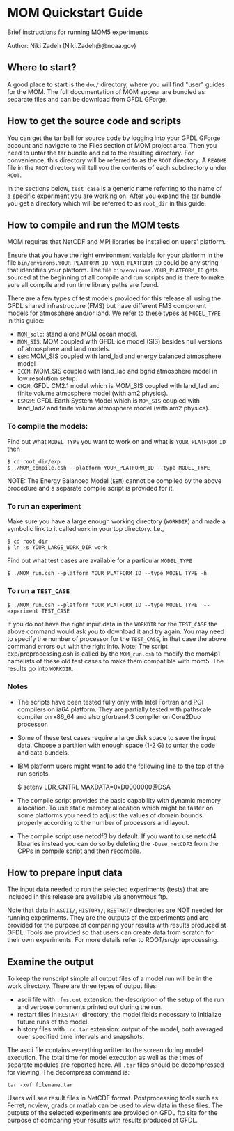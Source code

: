 # MOM Quickstart Guide

Brief instructions for running MOM5 experiments
   
Author: Niki Zadeh (Niki.Zadeh@@noaa.gov)
   

##  Where to start?
   
A good place to start is the `doc/` directory, where you will find  "user" guides for the MOM.
The full documentation of MOM appear are bundled as separate files and can be download from GFDL GForge. 
   
## How to get the source code and scripts
   
You can get the tar ball for source code by logging into your GFDL GForge account and navigate to the Files section of MOM project area. Then you need to untar the tar bundle and cd to the resulting directory. For convenience, this directory will be referred to as the `ROOT` directory. A `README` file in the `ROOT` directory will tell you the contents of each subdirectory under `ROOT`.
   
In the sections below, `test_case` is a generic name referring to the name of a specific experiment you are working on. After you expand the tar bundle you get a directory which will be referred to as `root_dir` in this guide.
   
## How to compile and run the MOM tests
   
MOM requires that NetCDF and MPI libraries be installed on users' platform.
    
Ensure that you have the right environment variable for your platform in the file `bin/environs.YOUR_PLATFORM_ID`. `YOUR_PLATFORM_ID` could be any string that identifies your platform. The file `bin/environs.YOUR_PLATFORM_ID` gets sourced at the beginning of all compile and run scripts and is there to make sure all compile and run time library paths are found.
    
There are a few types of test models provided for this release  all using the GFDL shared infrastructure (FMS) but have different FMS component models for atmosphere and/or land. 
We refer to these types as `MODEL_TYPE` in this guide: 
     
       
* `MOM_solo`: stand alone MOM ocean model.
* `MOM_SIS`: MOM coupled with GFDL ice model (SIS) besides null versions of atmosphere and land models.
* `EBM`: MOM_SIS coupled with land_lad and energy balanced atmosphere model 
* `ICCM`: MOM_SIS coupled with land_lad and bgrid atmosphere model in low resolution setup.  
* `CM2M`: GFDL CM2.1 model which is MOM_SIS coupled with land_lad and finite volume atmosphere model (with am2 physics).
* `ESM2M`: GFDL Earth System Model which is `MOM_SIS` coupled with land_lad2 and finite volume atmosphere model (with am2 physics).
      
### To compile the models:
      
Find out what `MODEL_TYPE` you want to work on and what is `YOUR_PLATFORM_ID` then
        
    $ cd root_dir/exp    
    $ ./MOM_compile.csh --platform YOUR_PLATFORM_ID --type MODEL_TYPE
      
NOTE: The Energy Balanced Model (`EBM`) cannot be compiled by the above procedure and a separate compile script is provided for it. 

### To run an experiment

Make sure you have a large enough working directory (`WORKDIR`) and made a symbolic link to it called `work` in your top directory. I.e.,    

    $ cd root_dir
    $ ln -s YOUR_LARGE_WORK_DIR work
            
Find out what test cases are available for a particular `MODEL_TYPE`

    $ ./MOM_run.csh --platform YOUR_PLATFORM_ID --type MODEL_TYPE -h      

### To run a `TEST_CASE`
                
    $ ./MOM_run.csh --platform YOUR_PLATFORM_ID --type MODEL_TYPE  --experiment TEST_CASE

If you do not have the right input data in the `WORKDIR` for the `TEST_CASE` the above command would ask you to download it and try again. You may need to specify the number of processor for the `TEST_CASE`, in that case the above command errors out with the right info. Note: The script exp/preprocessing.csh is called by the `MOM_run.csh` to modify the mom4p1 namelists of these old test cases to make them compatible with mom5. The results go into `WORKDIR`.

### Notes

* The scripts have been tested fully only with Intel Fortran and PGI compilers on ia64 platform. They are partially tested  with pathscale compiler on x86\_64 and also gfortran4.3 compiler on Core2Duo processor. 
* Some of these test cases  require a large disk space to save the input data. Choose a partition with enough space (1-2 G) to untar the code and data bundels.
* IBM platform users might want to add the following line to the top of the run scripts 


   $ setenv LDR_CNTRL MAXDATA=0xD0000000@DSA 


* The compile script provides the basic capability with dynamic memory allocation. To use static memory allocation which might be faster on some platforms  you need to adjust the values of domain bounds properly according to the number of processors and layout. 
* The compile script use netcdf3 by default. If you want to use netcdf4 libraries instead you can do so by deleting the `-Duse_netCDF3` from the CPPs in compile script and then recompile.   

## How to prepare input data
   
The input data needed to run the selected experiments (tests) that are included in this release are available via anonymous ftp.
   
Note that data in `ASCII/`, `HISTORY/`, `RESTART/` directories are NOT needed for running experiments. They are the outputs of the experiments and are provided for the purpose of comparing your results with results produced at GFDL. Tools are provided so that users can create data from scratch for their own experiments. For more details refer to ROOT/src/preprocessing.
      

## Examine the output
   
To keep the runscript simple all output files of a model run will be in the work directory. There are three types of output files:
     
* ascii file with `.fms.out` extension: the description of the setup of the run and verbose comments printed out during the run.
* restart files in `RESTART` directory: the model fields necessary to initialize future runs of the model.
* history files with `.nc.tar` extension: output of the model, both averaged over specified time intervals and snapshots.
   
The ascii file contains everything written to the screen during model execution. The total time for model execution as well as the times of separate modules are reported here. All `.tar` files should be decompressed for viewing. The decompress command is:
     
    tar -xvf filename.tar
     
Users will see result files in NetCDF format. Postprocessing tools such as Ferret, ncview, grads or matlab can be used to view data in these files.
The outputs of the selected experiments are provided on GFDL ftp site for the purpose of comparing your results with results produced at GFDL.
